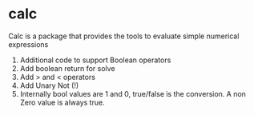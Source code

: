 # calc
Calc is a package that provides the tools to evaluate simple numerical expressions

1. Additional code to support Boolean operators
1. Add boolean return for solve
1. Add > and < operators
1. Add Unary Not (!)
1. Internally bool values are 1 and 0, true/false is the conversion. A non Zero value is always true.
